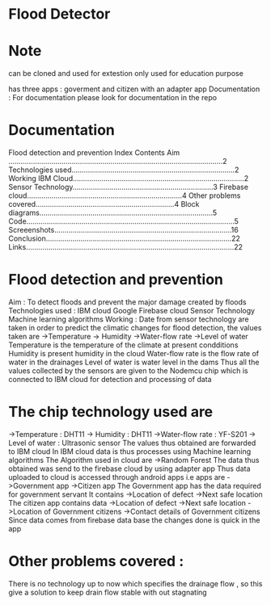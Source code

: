 # Flood Detector

# Note
can be cloned and used for extestion only used for education purpose

has three apps : goverment and citizen with an adapter app 
Documentation : 
  For documentation please look for documentation in the repo

# Documentation
Flood detection and prevention
Index
Contents
Aim ……………………………………………………………………………………………2
Technologies used……………………………………………………………………..2
Working
IBM Cloud…………………………………………………………………………2
Sensor Technology……………………………………………………………3
Firebase cloud………………………………………………………………....4
Other problems covered…………………………………………………………..4
Block diagrams………………………………………………………………………….5
Code…………………………………………………………………………………………5
Screeenshots……………………………………………………………………………16
Conclusion……………………………………………………………………………….22
Links…………………………………………………………………………………………22

# Flood detection and prevention
Aim : To detect floods and prevent the major damage created by floods
Technologies used :
IBM cloud
Google Firebase cloud
Sensor Technology
Machine learning algorithms
Working :
Date from sensor technology are taken in order to predict the climatic
changes for flood detection, the values taken are
->Temperature
-> Humidity
->Water-flow rate
->Level of water
Temperature is the temperature of the climate at present condditions
Humidity is present humidity in the cloud
Water-flow rate is the flow rate of water in the drainages
Level of water is water level in the dams
Thus all the values collected by the sensors are given to the Nodemcu chip which
is connected to IBM cloud for detection and processing of data


# The chip technology used are
->Temperature : DHT11
-> Humidity : DHT11
->Water-flow rate : YF-S201
-> Level of water : Ultrasonic sensor
The values thus obtained are forwarded to IBM cloud
In IBM cloud data is thus processes using Machine learning algorithms
The Algorithm used in cloud are
->Random Forest
The data thus obtained was send to the firebase cloud by using adapter app
Thus data uploaded to cloud is accessed through android apps i.e apps are
->Government app
->Citizen app
The Government app has the data required for government servant
It contains
->Location of defect
->Next safe location
The citizen app contains data
->Location of defect
->Next safe location
->Location of Government citizens
->Contact details of Government citizens
Since data comes from firebase data base the changes done is quick in the app

# Other problems covered :
There is no technology up to now which specifies the
drainage flow , so this give a solution to keep drain flow stable with out stagnating
